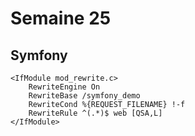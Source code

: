 # Semaine 25

## Symfony

```
<IfModule mod_rewrite.c>
    RewriteEngine On
    RewriteBase /symfony_demo
    RewriteCond %{REQUEST_FILENAME} !-f
    RewriteRule ^(.*)$ web [QSA,L]
</IfModule>
```

